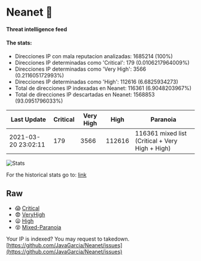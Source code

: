 # Neanet :hocho:
#### Threat intelligence feed
#### The stats:

- Direcciones IP con mala reputacion analizadas: 1685214 (100%)
- Direcciones IP determinadas como 'Critical':  179 (0.0106217964009%)
- Direcciones IP determinadas como 'Very High':  3566 (0.211605172993%)
- Direcciones IP determinadas como 'High':  112616 (6.6825934273)
- Total de direcciones IP indexadas en Neanet:  116361 (6.9048203967%)
- Total de direcciones IP descartadas en Neanet:  1568853 (93.0951796033%)

| Last Update | Critical | Very High | High | Paranoia |
| --- | --- | --- | --- | --- |
| 2021-03-20 23:02:11 | 179 | 3566 | 112616 | 116361 mixed list (Critical + Very High + High)|

![Stats](https://docs.google.com/spreadsheets/d/e/2PACX-1vSnaNMIXVabIpDJjufMlzH7poXnshF3mgd8Is1g9ytUEzVsP5my4Trn8f-xkoLLQ38xpL3HtmUexLo6/pubchart?oid=501124687&format=image)

For the historical stats go to: [link](/stats.csv)
## Raw
- :scream: [Critical](https://raw.githubusercontent.com/JavaGarcia/Neanet/master/blacklists/neanet_critical.txt)
- :fearful: [VeryHigh](https://raw.githubusercontent.com/JavaGarcia/Neanet/master/blacklists/neanet_veryHigh.txtt)
- :frowning: [High](https://raw.githubusercontent.com/JavaGarcia/Neanet/master/blacklists/neanet_high.txt)
- :dizzy_face: [Mixed-Paranoia](https://raw.githubusercontent.com/JavaGarcia/Neanet/master/blacklists/neanet_all.txt)


Your IP is indexed? You may request to takedown. [https://github.com/JavaGarcia/Neanet/issues](https://github.com/JavaGarcia/Neanet/issues)



















































































































































































































































































































































































































































































































































































































































































































































































































































































































































































































































































































































































































































































































































































































































































































































































































































































































































































































































































































































































































































































































































































































































































































































































































































































































































































































































































































































































































































































































































































































































































































































































































































































































































































































































































































































































































































































































































































































































































































































































































































































































































































































































































































































































































































































































































































































































































































































































































































































































































































































































































































































































































